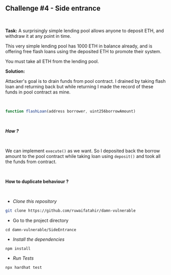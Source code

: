 ## Challenge #4 - Side entrance

<br>

**Task:** A surprisingly simple lending pool allows anyone to deposit ETH, and withdraw it at any point in time.

This very simple lending pool has 1000 ETH in balance already, and is offering free flash loans using the deposited ETH to promote their system.

You must take all ETH from the lending pool.

**Solution:**

Attacker's goal is to drain funds from pool contract. I drained by taking flash loan and returning back but while returning I made the record of these funds in pool contract as mine.

<br>

```javascript
function flashLoan(address borrower, uint256borrowAmount)
```

<br>

**_How ?_**

<br>

We can implement `execute()` as we want. So I deposited back the borrow amount to the pool contract while taking loan using `deposit()` and took all the funds from contract.

<br>

**How to duplicate behaviour ?**

<br>

- _Clone this repository_

```bash
git clone https://github.com/ruwaifatahir/damn-vulnerable
```

- Go to the project directory

```
cd damn-vulnerable/SideEntrance
```

- _Install the dependencies_

```
npm install
```

- _Run Tests_

```
npx hardhat test
```
